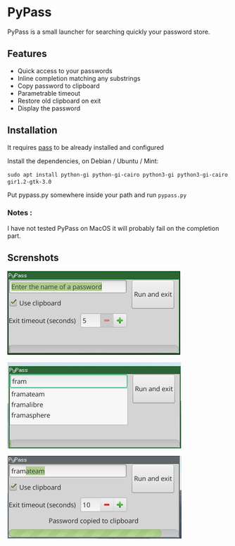 # PyPass

PyPass is a small launcher for searching quickly your password store.

## Features

+ Quick access to your passwords
+ Inline completion matching any substrings
+ Copy password to clipboard
+ Parametrable timeout
+ Restore old clipboard on exit
+ Display the password

## Installation

It requires [pass](https://www.passwordstore.org/) to be already installed and configured

Install the dependencies, on Debian / Ubuntu / Mint:

    sudo apt install python-gi python-gi-cairo python3-gi python3-gi-cairo gir1.2-gtk-3.0

Put pypass.py somewhere inside your path and run `pypass.py`

### Notes :

I have not tested PyPass on MacOS it will probably fail on the completion part.

## Screnshots

![main](img/main.png)

![complete](img/complete.png)

![timeout](img/timeout.png)
